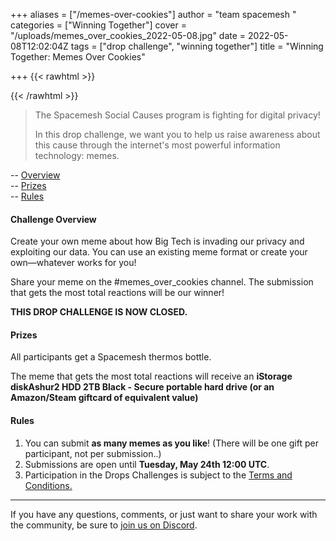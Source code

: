 +++
aliases = ["/memes-over-cookies"]
author = "team spacemesh "
categories = ["Winning Together"]
cover = "/uploads/memes_over_cookies_2022-05-08.jpg"
date = 2022-05-08T12:02:04Z
tags = ["drop challenge", "winning together"]
title = "Winning Together: Memes Over Cookies"

+++
{{< rawhtml >}}

<!-- Twitter Meta Tags --> <meta name="twitter:card" content="summary_large_image"> <meta property="twitter:domain" content="spacemesh.io"> <meta property="twitter:url" content="https://spacemesh.io/blog/winning-together-memes-over-cookies")> <meta name="twitter:title" content="#Winning Together: Memes Over Cookies"> <meta name="twitter:description" content="In this drop challenge, we want you to help us raise awareness about this cause through the internet's most powerful information technology: memes."> <meta name="twitter:image" content="https://spacemesh.io/uploads/memes_over_cookies_2022-05-08.jpg">

{{< /rawhtml >}}

> The Spacemesh Social Causes program is fighting for digital privacy!
>
> In this drop challenge, we want you to help us raise awareness about this cause through the internet's most powerful information technology: memes.

\-- [Overview](#challenge-overview)  
\-- [Prizes](#prizes)  
\-- [Rules](#rules-and-guidelines)

#### Challenge Overview

Create your own meme about how Big Tech is invading our privacy and exploiting our data. You can use an existing meme format or create your own—whatever works for you!

Share your meme on the #memes_over_cookies channel. The submission that gets the most total reactions will be our winner!

**THIS DROP CHALLENGE IS NOW CLOSED.**

#### Prizes

All participants get a Spacemesh thermos bottle.

The meme that gets the most total reactions will receive an **iStorage diskAshur2 HDD 2TB Black - Secure portable hard drive (or an Amazon/Steam giftcard of equivalent value)**

#### Rules

1. You can submit **as many memes as you like**! (There will be one gift per participant, not per submission..)
2. Submissions are open until **Tuesday, May 24th 12:00 UTC**. 
3. Participation in the Drops Challenges is subject to the [Terms and Conditions](https://www.spacemesh.io/causes-terms/)[.](https://www.spacemesh.io/causes-terms/ "Terms and Conditions")

***

If you have any questions, comments, or just want to share your work with the community, be sure to [join us on Discord](https://chat.spacemesh.io "discord").